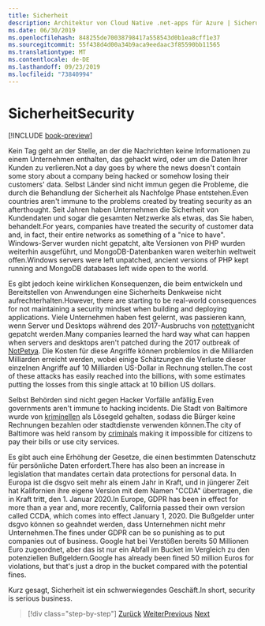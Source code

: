 ```yaml
---
title: Sicherheit
description: Architektur von Cloud Native .net-apps für Azure | Sicherung
ms.date: 06/30/2019
ms.openlocfilehash: 848255de70038798417a558543d0b1ea8cff1e37
ms.sourcegitcommit: 55f438d4d00a34b9aca9eedaac3f85590bb11565
ms.translationtype: MT
ms.contentlocale: de-DE
ms.lasthandoff: 09/23/2019
ms.locfileid: "73840994"
---
```

# <a name="security"></a><span data-ttu-id="b5c7e-103">Sicherheit</span><span class="sxs-lookup"><span data-stu-id="b5c7e-103">Security</span></span>

[!INCLUDE [book-preview](../../../includes/book-preview.md)]

<span data-ttu-id="b5c7e-104">Kein Tag geht an der Stelle, an der die Nachrichten keine Informationen zu einem Unternehmen enthalten, das gehackt wird, oder um die Daten Ihrer Kunden zu verlieren.</span><span class="sxs-lookup"><span data-stu-id="b5c7e-104">Not a day goes by where the news doesn't contain some story about a company being hacked or somehow losing their customers' data.</span></span> <span data-ttu-id="b5c7e-105">Selbst Länder sind nicht immun gegen die Probleme, die durch die Behandlung der Sicherheit als Nachfolge Phase entstehen.</span><span class="sxs-lookup"><span data-stu-id="b5c7e-105">Even countries aren't immune to the problems created by treating security as an afterthought.</span></span> <span data-ttu-id="b5c7e-106">Seit Jahren haben Unternehmen die Sicherheit von Kundendaten und sogar die gesamten Netzwerke als etwas, das Sie haben, behandelt.</span><span class="sxs-lookup"><span data-stu-id="b5c7e-106">For years, companies have treated the security of customer data and, in fact, their entire networks as something of a "nice to have".</span></span> <span data-ttu-id="b5c7e-107">Windows-Server wurden nicht gepatcht, alte Versionen von PHP wurden weiterhin ausgeführt, und MongoDB-Datenbanken waren weiterhin weltweit offen.</span><span class="sxs-lookup"><span data-stu-id="b5c7e-107">Windows servers were left unpatched, ancient versions of PHP kept running and MongoDB databases left wide open to the world.</span></span>

<span data-ttu-id="b5c7e-108">Es gibt jedoch keine wirklichen Konsequenzen, die beim entwickeln und Bereitstellen von Anwendungen eine Sicherheits Denkweise nicht aufrechterhalten.</span><span class="sxs-lookup"><span data-stu-id="b5c7e-108">However, there are starting to be real-world consequences for not maintaining a security mindset when building and deploying applications.</span></span> <span data-ttu-id="b5c7e-109">Viele Unternehmen haben fest gelernt, was passieren kann, wenn Server und Desktops während des 2017-Ausbruchs von [notettya](https://www.wired.com/story/notpetya-cyberattack-ukraine-russia-code-crashed-the-world/)nicht gepatcht werden.</span><span class="sxs-lookup"><span data-stu-id="b5c7e-109">Many companies learned the hard way what can happen when servers and desktops aren't patched during the 2017 outbreak of [NotPetya](https://www.wired.com/story/notpetya-cyberattack-ukraine-russia-code-crashed-the-world/).</span></span> <span data-ttu-id="b5c7e-110">Die Kosten für diese Angriffe können problemlos in die Milliarden Milliarden erreicht werden, wobei einige Schätzungen die Verluste dieser einzelnen Angriffe auf 10 Milliarden US-Dollar in Rechnung stellen.</span><span class="sxs-lookup"><span data-stu-id="b5c7e-110">The cost of these attacks has easily reached into the billions, with some estimates putting the losses from this single attack at 10 billion US dollars.</span></span>

<span data-ttu-id="b5c7e-111">Selbst Behörden sind nicht gegen Hacker Vorfälle anfällig.</span><span class="sxs-lookup"><span data-stu-id="b5c7e-111">Even governments aren't immune to hacking incidents.</span></span> <span data-ttu-id="b5c7e-112">Die Stadt von Baltimore wurde von [kriminellen](https://www.vox.com/recode/2019/5/21/18634505/baltimore-ransom-robbinhood-mayor-jack-young-hackers) als Lösegeld gehalten, sodass die Bürger keine Rechnungen bezahlen oder stadtdienste verwenden können.</span><span class="sxs-lookup"><span data-stu-id="b5c7e-112">The city of Baltimore was held ransom by [criminals](https://www.vox.com/recode/2019/5/21/18634505/baltimore-ransom-robbinhood-mayor-jack-young-hackers) making it impossible for citizens to pay their bills or use city services.</span></span>

<span data-ttu-id="b5c7e-113">Es gibt auch eine Erhöhung der Gesetze, die einen bestimmten Datenschutz für persönliche Daten erfordert.</span><span class="sxs-lookup"><span data-stu-id="b5c7e-113">There has also been an increase in legislation that mandates certain data protections for personal data.</span></span> <span data-ttu-id="b5c7e-114">In Europa ist die dsgvo seit mehr als einem Jahr in Kraft, und in jüngerer Zeit hat Kalifornien ihre eigene Version mit dem Namen "CCDA" übertragen, die in Kraft tritt, den 1. Januar 2020.</span><span class="sxs-lookup"><span data-stu-id="b5c7e-114">In Europe, GDPR has been in effect for more than a year and, more recently, California passed their own version called CCDA, which comes into effect January 1, 2020.</span></span> <span data-ttu-id="b5c7e-115">Die Bußgelder unter dsgvo können so geahndet werden, dass Unternehmen nicht mehr Unternehmen.</span><span class="sxs-lookup"><span data-stu-id="b5c7e-115">The fines under GDPR can be so punishing as to put companies out of business.</span></span> <span data-ttu-id="b5c7e-116">Google hat bei Verstößen bereits 50 Millionen Euro zugeordnet, aber das ist nur ein Abfall im Bucket im Vergleich zu den potenziellen Bußgeldern.</span><span class="sxs-lookup"><span data-stu-id="b5c7e-116">Google has already been fined 50 million Euros for violations, but that's just a drop in the bucket compared with the potential fines.</span></span>

<span data-ttu-id="b5c7e-117">Kurz gesagt, Sicherheit ist ein schwerwiegendes Geschäft.</span><span class="sxs-lookup"><span data-stu-id="b5c7e-117">In short, security is serious business.</span></span>

>[!div class="step-by-step"]
><span data-ttu-id="b5c7e-118">[Zurück](identity-server.md)
>[Weiter](azure-security.md)</span><span class="sxs-lookup"><span data-stu-id="b5c7e-118">[Previous](identity-server.md)
[Next](azure-security.md)</span></span>
